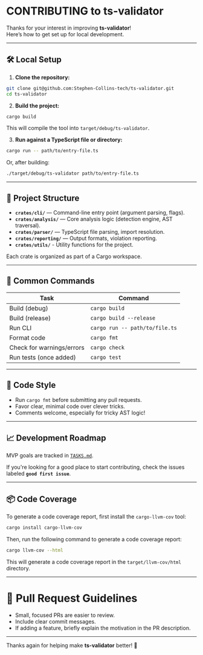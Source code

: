 # CONTRIBUTING to ts-validator

Thanks for your interest in improving **ts-validator**!  
Here’s how to get set up for local development.

---

## 🛠️ Local Setup

1. **Clone the repository:**

```bash
git clone git@github.com:Stephen-Collins-tech/ts-validator.git
cd ts-validator
```

2. **Build the project:**

```bash
cargo build
```

This will compile the tool into `target/debug/ts-validator`.

3. **Run against a TypeScript file or directory:**

```bash
cargo run -- path/to/entry-file.ts
```

Or, after building:

```bash
./target/debug/ts-validator path/to/entry-file.ts
```

---

## 🧩 Project Structure

- **`crates/cli/`** — Command-line entry point (argument parsing, flags).
- **`crates/analysis/`** — Core analysis logic (detection engine, AST traversal).
- **`crates/parser/`** — TypeScript file parsing, import resolution.
- **`crates/reporting/`** — Output formats, violation reporting.
- **`crates/utils/`** - Utility functions for the project.

Each crate is organized as part of a Cargo workspace.

---

## 🚀 Common Commands

| Task                      | Command                          |
|----------------------------|----------------------------------|
| Build (debug)              | `cargo build`                   |
| Build (release)            | `cargo build --release`         |
| Run CLI                   | `cargo run -- path/to/file.ts`  |
| Format code                | `cargo fmt`                     |
| Check for warnings/errors  | `cargo check`                   |
| Run tests (once added)     | `cargo test`                    |

---

## 🧹 Code Style

- Run `cargo fmt` before submitting any pull requests.
- Favor clear, minimal code over clever tricks.
- Comments welcome, especially for tricky AST logic!

---

## 📈 Development Roadmap

MVP goals are tracked in [`TASKS.md`](./TASKS.md).

If you're looking for a good place to start contributing, check the issues labeled **`good first issue`**.

---

## 📦 Code Coverage

To generate a code coverage report, first install the `cargo-llvm-cov` tool:

```bash
cargo install cargo-llvm-cov
```

Then, run the following command to generate a code coverage report:

```bash
cargo llvm-cov --html
```

This will generate a code coverage report in the `target/llvm-cov/html` directory.

---

# 🤝 Pull Request Guidelines

- Small, focused PRs are easier to review.
- Include clear commit messages.
- If adding a feature, briefly explain the motivation in the PR description.

---

Thanks again for helping make **ts-validator** better! 🎯
